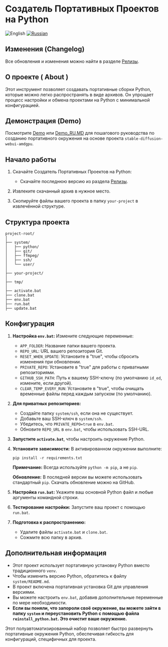 # Создатель Портативных Проектов на Python

![English](https://img.shields.io/badge/Language-English-blue.svg)
[![Russian](https://img.shields.io/badge/Language-Russian-red.svg)](README_RU.md)

## Изменения (Changelog)

Все обновления и изменения можно найти в разделе [Релизы](https://github.com/daswer123/portable-maker/releases).

## О проекте ( About )

Этот инструмент позволяет создавать портативные сборки Python, которые можно легко распространять в виде архивов. Он упрощает процесс настройки и обмена проектами на Python с минимальной конфигурацией.

## Демонстрация (Demo)

Посмотрите [Demo](Demo.MD) или [Demo_RU.MD](Demo_RU.MD) для пошагового руководства по созданию портативного окружения на основе проекта `stable-diffusion-webui-amdgpu`.

## Начало работы

1. Скачайте Создатель Портативных Проектов на Python:
   - Скачайте последнюю версию из раздела [Релизы](https://github.com/daswer123/portable-maker/releases).

2. Извлеките скачанный архив в нужное место.

3. Скопируйте файлы вашего проекта в папку `your-project` в извлечённой структуре.

## Структура проекта

```
project-root/
│
├── system/
│   ├── python/
│   ├── git/
│   ├── ffmpeg/
│   ├── ssh/
│   └── user/
│
├── your-project/
│
├── tmp/
│
├── activate.bat
├── clone.bat
├── env.bat
├── run.bat
├── update.bat
```

## Конфигурация

1. **Настройка `env.bat`:**
   Измените следующие переменные:
   - `APP_FOLDER`: Название папки вашего проекта.
   - `REPO_URL`: URL вашего репозитория Git.
   - `RESET_WHEN_UPDATE`: Установите в "true", чтобы сбросить изменения при обновлении.
   - `PRIVATE_REPO`: Установите в "true" для работы с приватными репозиториями.
   - `GITHUB_SSH_PATH`: Путь к вашему SSH-ключу (по умолчанию `id_ed`, измените, если другой).
   - `CLEAR_TEMP_EVERY_RUN`: Установите в "true", чтобы очищать временные файлы перед каждым запуском (по умолчанию).

2. **Для приватных репозиториев:**
   - Создайте папку `system/ssh`, если она не существует.
   - Добавьте ваш SSH-ключ в `system/ssh`.
   - Убедитесь, что `PRIVATE_REPO=true` в `env.bat`.
   - Обновите `REPO_URL` в `env.bat`, чтобы использовать SSH-URL.

3. **Запустите `activate.bat`**, чтобы настроить окружение Python.

4. **Установите зависимости:**
   В активированном окружении выполните:
   ```
   pip install -r requirements.txt
   ```
   **Примечание:** Всегда используйте `python -m pip`, а не `pip`.

   **Обновление:** В последней версии вы можете использовать стандартный `pip`. Скачать обновление можно на GitHub.

5. **Настройка `run.bat`:**
   Укажите ваш основной Python файл и любые аргументы командной строки.

6. **Тестирование настройки:**
   Запустите ваш проект с помощью `run.bat`.

7. **Подготовка к распространению:**
   - Удалите файлы `activate.bat` и `clone.bat`.
   - Сожмите всю папку в архив.

## Дополнительная информация

- Этот проект использует портативную установку Python вместо традиционного `venv`.
- Чтобы изменить версию Python, обратитесь к файлу `system/README.md`.
- В проект включена портативная установка Git для управления версиями.
- Вы можете настроить `env.bat`, добавив дополнительные переменные по мере необходимости.
- **Если вы поняли, что запороли своё окружение, вы можете зайти в папку `system` и переустановить Python с помощью файла `reinstall_python.bat`. Это очистит ваше окружение.**

Этот полуавтоматизированный набор позволяет быстро развернуть портативные окружения Python, обеспечивая гибкость для конфигураций, специфичных для проекта.